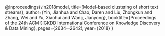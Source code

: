 @inproceedings{yin2018model,
  title={Model-based clustering of short text streams},
  author={Yin, Jianhua and Chao, Daren and Liu, Zhongkun and Zhang, Wei and Yu, Xiaohui and Wang, Jianyong},
  booktitle={Proceedings of the 24th ACM SIGKDD International Conference on Knowledge Discovery \& Data Mining},
  pages={2634--2642},
  year={2018}
}
